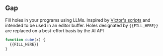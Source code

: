 
## Gap

Fill holes in your programs using LLMs. Inspired by [Victor's scripts](https://github.com/VictorTaelin/AI-scripts) and intended to be used in an editor buffer. Holes designated by `{{FILL_HERE}}` are replaced on a best-effort basis by the AI API

```javascript
function cube(x) {
  {{FILL_HERE}}
}
```
